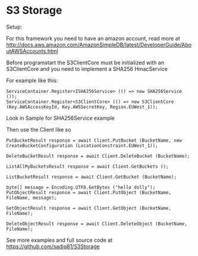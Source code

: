 S3 Storage
======================

Setup:

For this framework you need to have an amazon account, read more at http://docs.aws.amazon.com/AmazonSimpleDB/latest/DeveloperGuide/AboutAWSAccounts.html

Before programstart the S3ClientCore must be initialized with an S3ClientCore and you need to implement a SHA256 HmacService

For example like this:

    ServiceContainer.Register<ISHA256Service> (() => new SHA256Service ());
	ServiceContainer.Register<S3ClientCore> (() => new S3ClientCore (Key.AWSAccessKeyId, Key.AWSSecretKey, Region.EUWest_1));

Look in Sample for SHA256Service example

Then use the Client like so

	PutBucketResult response = await Client.PutBucket (BucketName, new CreateBucketConfiguration (LocationConstraint.EUWest_1));
	
	DeleteBucketResult response = await Client.DeleteBucket (BucketName);
	
	ListAllMyBucketsResult response = await Client.GetBuckets ();
	
	ListBucketResult response = await Client.GetBucket (BucketName);
	
	byte[] message = Encoding.UTF8.GetBytes ("hello dolly");
	PutObjectResult response = await Client.PutObject (BucketName, FileName, message);
	
	GetObjectResult response = await Client.GetObject (BucketName, FileName);
	
	DeleteObjectResult response = await Client.DeleteObject (BucketName, FileName);
	
See more examples and full source code at https://github.com/sadiq81/S3Storage